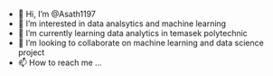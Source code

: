 - 👋 Hi, I’m @Asath1197
- 👀 I’m interested in data analsytics and machine learning
- 🌱 I’m currently learning data analytics in temasek polytechnic
- 💞️ I’m looking to collaborate on machine learning and data science project
- 📫 How to reach me ...

<!---
I'm a data analysis who want to learn more about machine learning and new topics related to big data and analtics.
--->
